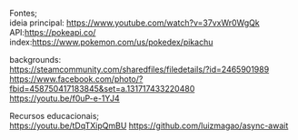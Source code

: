 Fontes;  
ideia principal: https://www.youtube.com/watch?v=37vxWr0WgQk     
API:https://pokeapi.co/      
index:https://www.pokemon.com/us/pokedex/pikachu  


backgrounds:  
https://steamcommunity.com/sharedfiles/filedetails/?id=2465901989  
https://www.facebook.com/photo/?fbid=458750417183845&set=a.131717433220480   
https://youtu.be/f0uP-e-1YJ4


Recursos educacionais;   
https://youtu.be/tDqTXipQmBU
https://github.com/luizmagao/async-await
